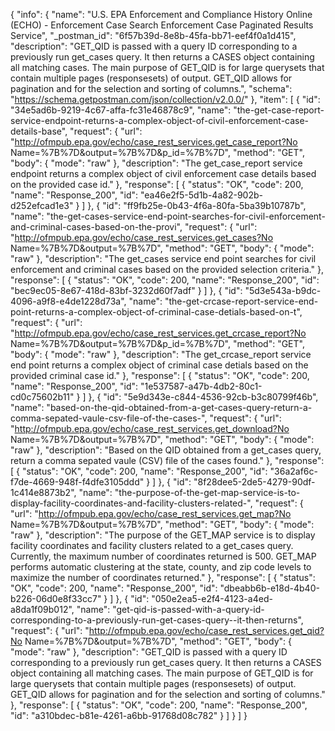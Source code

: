 {
  "info": {
    "name": "U.S. EPA Enforcement and Compliance History Online (ECHO) - Enforcement Case Search Enforcement Case Paginated Results Service",
    "_postman_id": "6f57b39d-8e8b-45fa-bb71-eef4f0a1d415",
    "description": "GET_QID is passed with a query ID corresponding to a previously run get_cases query. It then returns a CASES object containing all matching cases. The main purpose of GET_QID is for large querysets that contain multiple pages (responsesets) of output. GET_QID allows for pagination and for the selection and sorting of columns.",
    "schema": "https://schema.getpostman.com/json/collection/v2.0.0/"
  },
  "item": [
    {
      "id": "34e5ad6b-9219-4c67-affa-fc31e46878c9",
      "name": "the-get-case-report-service-endpoint-returns-a-complex-object-of-civil-enforcement-case-details-base",
      "request": {
        "url": "http://ofmpub.epa.gov/echo/case_rest_services.get_case_report?No Name=%7B%7D&output=%7B%7D&p_id=%7B%7D",
        "method": "GET",
        "body": {
          "mode": "raw"
        },
        "description": "The get_case_report service endpoint returns a complex object of civil enforcement case details based on the provided case id."
      },
      "response": [
        {
          "status": "OK",
          "code": 200,
          "name": "Response_200",
          "id": "ea46e2f5-5d1b-4a82-902b-d252efcad1e3"
        }
      ]
    },
    {
      "id": "ff9fb25e-0b43-4f6a-80fa-5ba39b10787b",
      "name": "the-get-cases-service-end-point-searches-for-civil-enforcement-and-criminal-cases-based-on-the-provi",
      "request": {
        "url": "http://ofmpub.epa.gov/echo/case_rest_services.get_cases?No Name=%7B%7D&output=%7B%7D",
        "method": "GET",
        "body": {
          "mode": "raw"
        },
        "description": "The get_cases service end point searches for civil enforcement and criminal cases based on the provided selection criteria."
      },
      "response": [
        {
          "status": "OK",
          "code": 200,
          "name": "Response_200",
          "id": "bec9ec05-8e67-418d-83bf-3232d60f7adf"
        }
      ]
    },
    {
      "id": "5d3e543a-b9dc-4096-a9f8-e4de1228d73a",
      "name": "the-get-crcase-report-service-end-point-returns-a-complex-object-of-criminal-case-detials-based-on-t",
      "request": {
        "url": "http://ofmpub.epa.gov/echo/case_rest_services.get_crcase_report?No Name=%7B%7D&output=%7B%7D&p_id=%7B%7D",
        "method": "GET",
        "body": {
          "mode": "raw"
        },
        "description": "The get_crcase_report service end point returns a complex object of criminal case detials based on the provided criminal case id."
      },
      "response": [
        {
          "status": "OK",
          "code": 200,
          "name": "Response_200",
          "id": "1e537587-a47b-4db2-80c1-cd0c75602b11"
        }
      ]
    },
    {
      "id": "5e9d343e-c844-4536-92cb-b3c80799f46b",
      "name": "based-on-the-qid-obtained-from-a-get-cases-query-return-a-comma-sepated-vaule-csv-file-of-the-cases-",
      "request": {
        "url": "http://ofmpub.epa.gov/echo/case_rest_services.get_download?No Name=%7B%7D&output=%7B%7D",
        "method": "GET",
        "body": {
          "mode": "raw"
        },
        "description": "Based on the QID obtained from a get_cases query, return a comma sepated vaule (CSV) file of the cases found."
      },
      "response": [
        {
          "status": "OK",
          "code": 200,
          "name": "Response_200",
          "id": "36a2af6c-f7de-4669-948f-f4dfe3105ddd"
        }
      ]
    },
    {
      "id": "8f28dee5-2de5-4279-90df-1c414e8873b2",
      "name": "the-purpose-of-the-get-map-service-is-to-display-facility-coordinates-and-facility-clusters-related-",
      "request": {
        "url": "http://ofmpub.epa.gov/echo/case_rest_services.get_map?No Name=%7B%7D&output=%7B%7D",
        "method": "GET",
        "body": {
          "mode": "raw"
        },
        "description": "The purpose of the GET_MAP service is to display facility coordinates and facility clusters related to a get_cases query. Currently, the maximum number of coordinates returned is 500. GET_MAP performs automatic clustering at the state, county, and zip code levels to maximize the number of coordinates returned."
      },
      "response": [
        {
          "status": "OK",
          "code": 200,
          "name": "Response_200",
          "id": "dbeabb6b-e18d-4b40-b226-06d0e8f33cc7"
        }
      ]
    },
    {
      "id": "050e2ea5-e2f4-4123-a4ed-a8da1f09b012",
      "name": "get-qid-is-passed-with-a-query-id-corresponding-to-a-previously-run-get-cases-query--it-then-returns",
      "request": {
        "url": "http://ofmpub.epa.gov/echo/case_rest_services.get_qid?No Name=%7B%7D&output=%7B%7D",
        "method": "GET",
        "body": {
          "mode": "raw"
        },
        "description": "GET_QID is passed with a query ID corresponding to a previously run get_cases query. It then returns a CASES object containing all matching cases. The main purpose of GET_QID is for large querysets that contain multiple pages (responsesets) of output. GET_QID allows for pagination and for the selection and sorting of columns."
      },
      "response": [
        {
          "status": "OK",
          "code": 200,
          "name": "Response_200",
          "id": "a310bdec-b81e-4261-a6bb-91768d08c782"
        }
      ]
    }
  ]
}